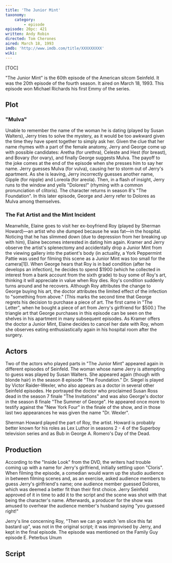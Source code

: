 ```yaml
---
title: 'The Junior Mint'
taxonomy:
    category:
        - episode
episode: 20pc: 421         
written: Andy Robin
directed: Tom Cherones
aired: March 18, 1993
imdb: 'http://www.imdb.com/title/XXXXXXXXX'
wiki: 
---
```


[TOC]

"The Junior Mint" is the 60th episode of the American sitcom Seinfeld. It was the 20th episode of the fourth season. It aired on March 18, 1993. This episode won Michael Richards his first Emmy of the series.

## Plot

### "Mulva"

Unable to remember the name of the woman he is dating (played by Susan Walters), Jerry tries to solve the mystery, as it would be too awkward given the time they have spent together to simply ask her. Given the clue that her name rhymes with a part of the female anatomy, Jerry and George come up with possible candidates: Aretha (for urethra), Celeste and Hest (for breast), and Bovary (for ovary), and finally George suggests Mulva. The payoff to the joke comes at the end of the episode when she presses him to say her name. Jerry guesses Mulva (for vulva), causing her to storm out of Jerry's apartment. As she is leaving, Jerry incorrectly guesses another name, Gipple (for nipple) and Loreola (for areola). Then, in a flash of insight, Jerry runs to the window and yells "Dolores!" (rhyming with a common pronunciation of clitoris). The character returns in season 8's "The Foundation". In this later episode, George and Jerry refer to Dolores as Mulva among themselves.

### The Fat Artist and the Mint Incident

Meanwhile, Elaine goes to visit her ex-boyfriend Roy (played by Sherman Howard)—an artist who she dumped because he was fat—in the hospital. Noticing that he has slimmed down (due to depression from her breaking up with him), Elaine becomes interested in dating him again. Kramer and Jerry observe the artist's splenectomy and accidentally drop a Junior Mint from the viewing gallery into the patient's body (in actuality, a York Peppermint Pattie was used for filming this scene as a Junior Mint was too small for the camera[1]). When George hears that Roy is in bad condition (after he develops an infection), he decides to spend $1900 (which he collected in interest from a bank account from the sixth grade) to buy some of Roy's art, thinking it will appreciate in value when Roy dies. Roy's condition suddenly turns around and he recovers. Although Roy attributes the change to George buying his art, the doctor attributes the limited effect of the infection to "something from above." (This marks the second time that George regrets his decision to purchase a piece of art. The first came in "The Letter", when he bought a piece of art from Jerry's girlfriend for $500.) The triangle art that George purchases in this episode can be seen on the shelves in his apartment in many subsequent episodes. As Kramer offers the doctor a Junior Mint, Elaine decides to cancel her date with Roy, whom she observes eating enthusiastically again in his hospital room after the surgery.

## Actors

Two of the actors who played parts in "The Junior Mint" appeared again in different episodes of Seinfeld. The woman whose name Jerry is attempting to guess was played by Susan Walters. She appeared again (though with blonde hair) in the season 8 episode "The Foundation." Dr. Siegel is played by Victor Raider-Wexler, who also appears as a doctor in several other Seinfeld episodes. He portrayed the doctor who proclaimed Susan Ross dead in the season 7 finale "The Invitations" and was also George's doctor in the season 8 finale "The Summer of George". He appeared once more to testify against the "New York Four" in the finale of the show, and in those last two appearances he was given the name "Dr. Wexler".

Sherman Howard played the part of Roy, the artist. Howard is probably better known for his roles as Lex Luthor in seasons 2 - 4 of the Superboy television series and as Bub in George A. Romero's Day of the Dead.

## Production

According to the "Inside Look" from the DVD, the writers had trouble coming up with a name for Jerry's girlfriend, initially settling upon "Cloris". When filming the episode, a comedian would warm up the studio audience in between filming scenes and, as an exercise, asked audience members to guess Jerry's girlfriend's name; one audience member guessed Dolores, which was deemed a better fit than their first choice. Jerry Seinfeld approved of it in time to add it to the script and the scene was shot with that being the character's name. Afterwards, a producer for the show was amused to overhear the audience member's husband saying "you guessed right!"

Jerry's line concerning Roy, "Then we can go watch 'em slice this fat bastard up", was not in the original script; it was improvised by Jerry, and kept in the final episode. The episode was mentioned on the Family Guy episode E. Peterbus Unum

## Script
